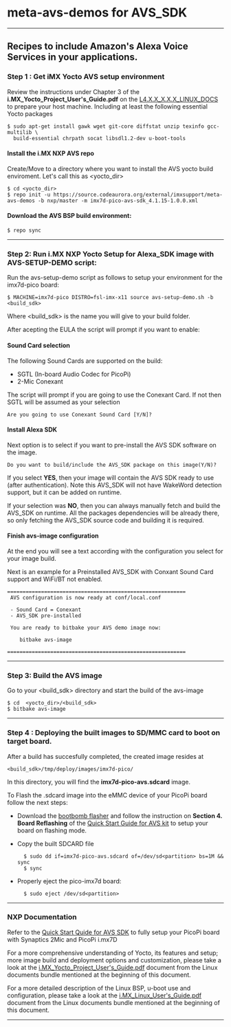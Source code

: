 # meta-avs-demos for AVS_SDK
---

Recipes to include Amazon's Alexa Voice Services in your applications.
---
### Step 1 : Get iMX Yocto AVS setup environment

Review the instructions under Chapter 3 of the **i.MX_Yocto_Project_User's_Guide.pdf** on the [L4.X.X_X.X.X_LINUX_DOCS](https://www.nxp.com/webapp/Download?colCode=L4.1.15_1.0.0_LINUX_DOCS&Parent_nodeId=1276810298241720831102&Parent_pageType=product) to prepare your host machine. Including at least the following essential Yocto packages

	$ sudo apt-get install gawk wget git-core diffstat unzip texinfo gcc-multilib \
      build-essential chrpath socat libsdl1.2-dev u-boot-tools

#### Install the i.MX NXP AVS repo

Create/Move to a directory where you want to install the AVS yocto build enviroment.
Let's call this as <yocto_dir>

	$ cd <yocto_dir>
	$ repo init -u https://source.codeaurora.org/external/imxsupport/meta-avs-demos -b nxp/master -m imx7d-pico-avs-sdk_4.1.15-1.0.0.xml

#### Download the AVS BSP build environment:

	$ repo sync
---
### Step 2: Run i.MX NXP Yocto Setup for Alexa_SDK image with AVS-SETUP-DEMO script:

Run the avs-setup-demo script as follows to setup your environment for the imx7d-pico board:

	$ MACHINE=imx7d-pico DISTRO=fsl-imx-x11 source avs-setup-demo.sh -b <build_sdk>

Where <build_sdk> is the name you will give to your build folder.

After acepting the EULA the script will prompt if you want to enable:

#### Sound Card selection

The following Sound Cards are supported on the build:

* SGTL (In-board Audio Codec for PicoPi)
* 2-Mic Conexant

The script will prompt if you are going to use the Conexant Card. If not then SGTL will be assumed as your selection

	Are you going to use Conexant Sound Card [Y/N]?

#### Install Alexa SDK

Next option is to select if you want to pre-install the AVS SDK software on the image.

	Do you want to build/include the AVS_SDK package on this image(Y/N)?

If you select **YES**, then your image will contain the AVS SDK ready to use (after authentication).
Note this AVS_SDK will not have WakeWord detection support, but it can be added on runtime.

If your selection was **NO**, then you can always manually fetch and build the AVS_SDK on runtime.
All the packages dependencies will be already there, so only fetching the AVS_SDK source code and building it is required.


#### Finish avs-image configuration

At the end you will see a text according with the configuration you select for your image build.

Next is an example for a Preinstalled AVS_SDK with Conxant Sound Card support and WiFi/BT not enabled.

	==========================================================
	 AVS configuration is now ready at conf/local.conf

	 - Sound Card = Conexant
	 - AVS_SDK pre-installed

	 You are ready to bitbake your AVS demo image now:

	    bitbake avs-image

	==========================================================


---

### Step 3: Build the AVS image

Go to your <build_sdk> directory and start the build of the avs-image

    $ cd  <yocto_dir>/<build_sdk>
    $ bitbake avs-image
---

### Step 4 : Deploying the built images to SD/MMC card to boot on target board.

After a build has succesfully completed, the created image resides at

    <build_sdk>/tmp/deploy/images/imx7d-pico/

In this directory, you will find the **imx7d-pico-avs.sdcard** image.

To Flash the .sdcard image into the eMMC device of your PicoPi board follow the next steps:

- Download the [bootbomb flasher](ftp://ftp.technexion.net/development_resources/development_tools/installer/pico-imx7-imx6ul-imx6ull_otg-installer_20170112.zip) and follow the instruction on **Section 4. Board Reflashing** of the [Quick Start Guide for AVS kit](https://www.nxp.com/docs/en/user-guide/Quick-Start-Guide-for-Arrow-AVS-kit.pdf) to setup your board on flashing mode.

- Copy the built SDCARD file

		$ sudo dd if=imx7d-pico-avs.sdcard of=/dev/sd<partition> bs=1M && sync
		$ sync

- Properly eject the pico-imx7d board:

		$ sudo eject /dev/sd<partition>

---

### NXP Documentation

Refer to the [Quick Start Quide for AVS SDK](https://www.nxp.com/docs/en/user-guide/Quick-Start-Guide-for-Arrow-AVS-kit.pdf) to fully setup your PicoPi board with  Synaptics 2Mic and PicoPi i.mx7D

For a more comprehensive understanding of Yocto, its features and setup; more image build and deployment options and customization, please take a look at the [i.MX_Yocto_Project_User's_Guide.pdf](https://www.nxp.com/webapp/Download?colCode=L4.1.15_1.0.0_LINUX_DOCS&Parent_nodeId=1276810298241720831102&Parent_pageType=product) document from the Linux documents bundle mentioned at the beginning of this document.

For a more detailed description of the Linux BSP, u-boot use and configuration, please take a look at the [i.MX_Linux_User's_Guide.pdf](https://www.nxp.com/webapp/Download?colCode=L4.1.15_1.0.0_LINUX_DOCS&Parent_nodeId=1276810298241720831102&Parent_pageType=product) document from the Linux documents bundle mentioned at the beginning of this document.


---
